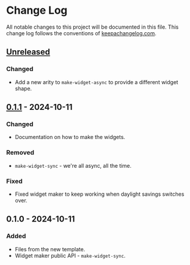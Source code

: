 # Change Log
All notable changes to this project will be documented in this file. This change log follows the conventions of [keepachangelog.com](http://keepachangelog.com/).

## [Unreleased]
### Changed
- Add a new arity to `make-widget-async` to provide a different widget shape.

## [0.1.1] - 2024-10-11
### Changed
- Documentation on how to make the widgets.

### Removed
- `make-widget-sync` - we're all async, all the time.

### Fixed
- Fixed widget maker to keep working when daylight savings switches over.

## 0.1.0 - 2024-10-11
### Added
- Files from the new template.
- Widget maker public API - `make-widget-sync`.

[Unreleased]: https://sourcehost.site/your-name/trading-system-test-suite/compare/0.1.1...HEAD
[0.1.1]: https://sourcehost.site/your-name/trading-system-test-suite/compare/0.1.0...0.1.1
